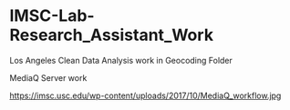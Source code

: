 # IMSC-Lab-Research_Assistant_Work

Los Angeles Clean Data Analysis work in Geocoding Folder

MediaQ Server work

https://imsc.usc.edu/wp-content/uploads/2017/10/MediaQ_workflow.jpg
